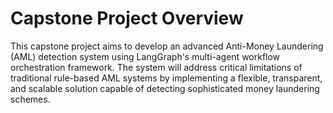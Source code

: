 # Capstone Project Overview


This capstone project aims to develop an advanced Anti-Money Laundering (AML) detection system using LangGraph's multi-agent workflow orchestration framework. The system will address critical limitations of traditional rule-based AML systems by implementing a flexible, transparent, and scalable solution capable of detecting sophisticated money laundering schemes.